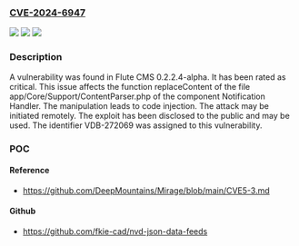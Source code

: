 ### [CVE-2024-6947](https://cve.mitre.org/cgi-bin/cvename.cgi?name=CVE-2024-6947)
![](https://img.shields.io/static/v1?label=Product&message=CMS&color=blue)
![](https://img.shields.io/static/v1?label=Version&message=%3D%200.2.2.4-alpha%20&color=brighgreen)
![](https://img.shields.io/static/v1?label=Vulnerability&message=CWE-94%20Code%20Injection&color=brighgreen)

### Description

A vulnerability was found in Flute CMS 0.2.2.4-alpha. It has been rated as critical. This issue affects the function replaceContent of the file app/Core/Support/ContentParser.php of the component Notification Handler. The manipulation leads to code injection. The attack may be initiated remotely. The exploit has been disclosed to the public and may be used. The identifier VDB-272069 was assigned to this vulnerability.

### POC

#### Reference
- https://github.com/DeepMountains/Mirage/blob/main/CVE5-3.md

#### Github
- https://github.com/fkie-cad/nvd-json-data-feeds

